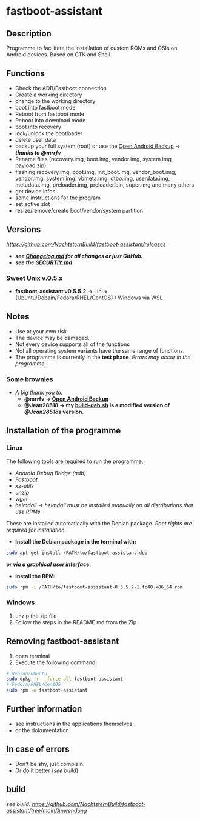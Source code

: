 # fastboot-assistant
## Description
Programme to facilitate the installation of custom ROMs and GSIs on Android devices. Based on GTK and Shell.

## Functions
- Check the ADB/Fastboot connection
- Create a working directory
- change to the working directory
- boot into fastboot mode
- Reboot from fastboot mode
- Reboot into download mode
- boot into recovery
- lock/unlock the bootloader 
- delete user data
- backup your full system (root) or use the [Open Android Backup](https://github.com/mrrfv/open-android-backup) → ***thanks to @mrrfv***
- Rename files (recovery.img, boot.img, vendor.img, system.img, payload.zip)
- flashing recovery.img, boot.img, init_boot.img, vendor_boot.img, vendor.img, system.img, vbmeta.img, dtbo.img, userdata.img, metadata.img, preloader.img, preloader.bin, super.img and many others
- get device infos
- some instructions for the program
- set active slot
- resize/remove/create boot/vendor/system partition

## Versions
*<https://github.com/NachtsternBuild/fastboot-assistant/releases>*
- ***see [Changelog.md](https://github.com/NachtsternBuild/fastboot-assistant/blob/main/changelog.md) for all changes or just GitHub.***
- ***see the [SECURTIY.md](https://github.com/NachtsternBuild/fastboot-assistant/blob/main/SECURITY.md)***

### Sweet Unix v.0.5.x
- **fastboot-assistant v0.5.5.2** → Linux (Ubuntu/Debain/Fedora/RHEL/CentOS) / Windows via WSL 

## Notes
- Use at your own risk.
- The device may be damaged.
- Not every device supports all of the functions
- Not all operating system variants have the same range of functions.
- The programme is currently in the **test phase**. *Errors may occur in the programme.*

### Some brownies
- *A big thank you to:*
  - **@mrrfv → [Open Android Backup](https://github.com/mrrfv/open-android-backup)**
  - **@Jean28518 → my [build-deb.sh](https://github.com/NachtsternBuild/fastboot-assistant/blob/main/Anwendung/Build/build-fastboot-assistant.sh) is a modified version of *@Jean28518s* version.**
  
## Installation of the programme
### Linux
The following tools are required to run the programme.
- *Android Debug Bridge (adb)* 
- *Fastboot*
- *xz-utils*
- *unzip*
- *wget*
- *heimdall → heimdall must be installed manually on all distributions that use RPMs*

These are installed automatically with the Debian package.
*Root rights are required for installation.*
- **Install the Debian package in the terminal with:** 
```sh
sudo apt-get install /PATH/to/fastboot-assistant.deb 
```
***or via a graphical user interface.***
- **Install the RPM:**
```sh
sudo rpm -i /PATH/to/fastboot-assistant-0.5.5.2-1.fc40.x86_64.rpm
```
### Windows
1. unzip the zip file
2. Follow the steps in the README.md from the Zip

##  Removing fastboot-assistant
1. open terminal
2. Execute the following command:
```sh
# Debian/Ubuntu
sudo dpkg -r --force-all fastboot-assistant
# Fedora/RHEL/CentOS
sudo rpm -e fastboot-assistant
```

## Further information
- see instructions in the applications themselves
- or the dokumentation

## In case of errors
- Don't be shy, just complain. 
- Or do it better (*see build*)
## build
*see build: <https://github.com/NachtsternBuild/fastboot-assistant/tree/main/Anwendung>*

